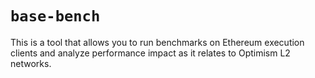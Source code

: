 # `base-bench`

This is a tool that allows you to run benchmarks on Ethereum execution clients and analyze
performance impact as it relates to Optimism L2 networks.